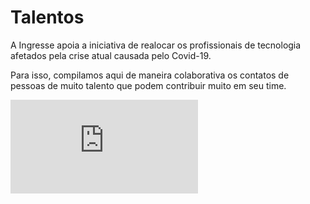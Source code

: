 # Talentos

A Ingresse apoia a iniciativa de realocar os profissionais de tecnologia afetados pela crise atual causada pelo Covid-19.

Para isso, compilamos aqui de maneira colaborativa os contatos de pessoas de muito talento que podem contribuir muito em seu time.

<iframe src='https://docs.google.com/spreadsheets/u/1/d/e/2PACX-1vTglwCeB-RUI1Etp0aDvzn32GDDb6mobZ59G2VK5XUOrUxXO5Ke213peTgBENAwn70RILacPYYAenwJ/pubhtml' width='px' height='px' frameborder='0'>
</iframe>
